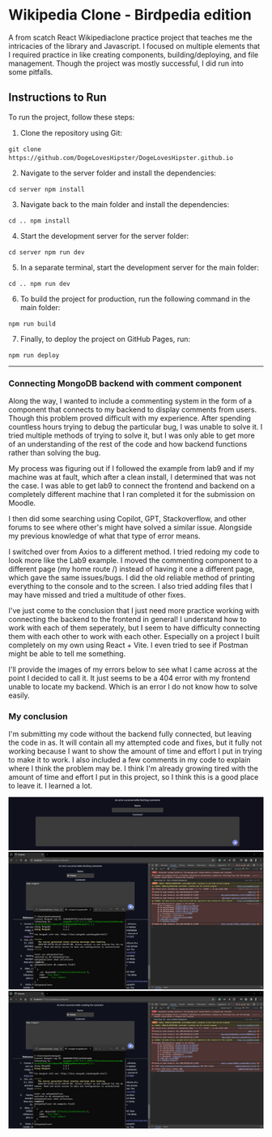 # Wikipedia Clone - Birdpedia edition
A from scatch React Wikipediaclone practice project that teaches me the intricacies of the library and Javascript. I focused on multiple elements that I required practice in like creating components, building/deploying, and file management. Though the project was mostly successful, I did run into some pitfalls.

## Instructions to Run

To run the project, follow these steps:

1. Clone the repository using Git:

``
git clone https://github.com/DogeLovesHipster/DogeLovesHipster.github.io
``

2. Navigate to the server folder and install the dependencies:

``
cd server
npm install
``

3. Navigate back to the main folder and install the dependencies:

``
cd ..
npm install
``

4. Start the development server for the server folder:

``
cd server
npm run dev
``

5. In a separate terminal, start the development server for the main folder:

``
cd ..
npm run dev
``

6. To build the project for production, run the following command in the main folder:

``
npm run build
``

7. Finally, to deploy the project on GitHub Pages, run:

``
npm run deploy
``
___

### Connecting MongoDB backend with comment component
Along the way, I wanted to include a commenting system in the form of a component that connects to my backend to display comments from users. Though this problem proved difficult with my experience. After spending countless hours trying to debug the particular bug, I was unable to solve it. I tried multiple methods of trying to solve it, but I was only able to get more of an understanding of the rest of the code and how backend functions rather than solving the bug.

My process was figuring out if I followed the example from lab9 and if my machine was at fault, which after a clean install, I determined that was not the case. I was able to get lab9 to connect the frontend and backend on a completely different machine that I ran completed it for the submission on Moodle.

I then did some searching using Copilot, GPT, Stackoverflow, and other forums to see where other's might have solved a similar issue. Alongside my previous knowledge of what that type of error means. 

I switched over from Axios to a different method. I tried redoing my code to look more like the Lab9 example. I moved the commenting component to a different page (my home route /) instead of having it one a different page, which gave the same issues/bugs. I did the old reliable method of printing everything to the console and to the screen. I also tried adding files that I may have missed and tried a multitude of other fixes.

I've just come to the conclusion that I just need more practice working with connecting the backend to the frontend in general! I understand how to work with each of them seperately, but I seem to have difficulty connecting them with each other to work with each other. Especially on a project I built completely on my own using React + Vite. I even tried to see if Postman might be able to tell me something.

I'll provide the images of my errors below to see what I came across at the point I decided to call it. It just seems to be a 404 error with my frontend unable to locate my backend. Which is an error I do not know how to solve easily.

### My conclusion

I'm submitting my code without the backend fully connected, but leaving the code in as. It will contain all my attempted code and fixes, but it fully not working because I want to show the amount of time and effort I put in trying to make it to work. I also included a few comments in my code to explain where I think the problem may be. I think I'm already growing tired with the amount of time and effort I put in this project, so I think this is a good place to leave it. I learned a lot.

![Comment Box Section with error at top](images/Screenshot1.png)
![Comment Box Section with web dev tools console with no error and mongosh open to show db open](images/Screenshot2.png)
![Comment Box Section with web dev tools console with the error showing and mongosh open to show db open](images/Screenshot3.png)
